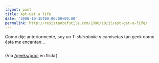 ```yaml
---
layout: post
title: Apt-Get a life
date: '2006-10-15T00:00:00+00:00'
permalink: http://resistancefutile.com/2006/10/15/apt-get-a-life/
---
```

Como dije anteriormente, soy un <span style="font-style:italic;">T-shirtaholic</span> y camisetas tan geek como ésta me encantan...

<a href="http://www.flickr.com/photos/noahslater/269789381/in/pool-22294126@N00"><img style="display:block; margin:0px auto 10px; text-align:center;cursor:pointer; cursor:hand;" src="http://photos1.blogger.com/blogger2/4553/2422/320/269789381_77ae62ce05_m.jpg" border="0" alt="" /></a>

(Vía <a href="http://www.flickr.com/groups/geeks/pool/">/geeks/pool</a> en flickr)
